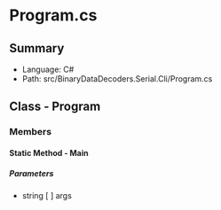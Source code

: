 ﻿# Program.cs

## Summary

* Language: C#
* Path: src/BinaryDataDecoders.Serial.Cli/Program.cs

## Class - Program

### Members

#### Static Method - Main

#####  Parameters

 - string [  ] args 

